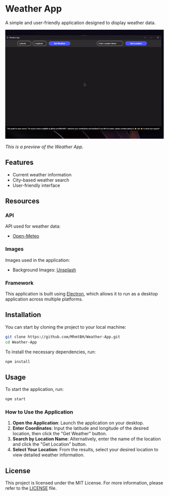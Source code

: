 # Weather App

A simple and user-friendly application designed to display weather data.

![Weather App Preview](images/weather-app-gif.gif) 

*This is a preview of the Weather App.*

## Features

- Current weather information
- City-based weather search
- User-friendly interface

## Resources

### API

API used for weather data:
- [Open-Meteo](https://open-meteo.com/)

### Images

Images used in the application:
- Background Images: [Unsplash](https://unsplash.com/)

### Framework

This application is built using [Electron](https://www.electronjs.org/), which allows it to run as a desktop application across multiple platforms.

## Installation

You can start by cloning the project to your local machine:

```bash
git clone https://github.com/MhmtBH/Weather-App.git
cd Weather-App
```

To install the necessary dependencies, run:

```bash
npm install
```

## Usage

To start the application, run:

```bash
npm start
```
### How to Use the Application

1. **Open the Application**: Launch the application on your desktop.
2. **Enter Coordinates**: Input the latitude and longitude of the desired location, then click the "Get Weather" button.
3. **Search by Location Name**: Alternatively, enter the name of the location and click the "Get Location" button. 
4. **Select Your Location**: From the results, select your desired location to view detailed weather information.

## License

This project is licensed under the MIT License. For more information, please refer to the [LICENSE](LICENSE) file.
